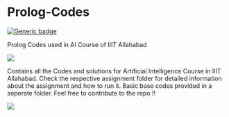 # Prolog-Codes

[![Generic badge](https://img.shields.io/badge/Artificial-Intelligence-<BLUE>.svg)](https://shields.io/)

Prolog Codes used in AI Course of IIIT Allahabad

![](https://img.shields.io/badge/Language-Prolog-orange.svg)

Contains all the Codes and solutions for Artificial Intelligence Course in IIIT Allahabad.
Check the respective assignment folder for detailed information about the assignment and how to run it.
Basic base codes provided in a seperate folder.
Feel free to contribute to the repo !!


![](https://ForTheBadge.com/images/badges/built-with-love.svg)

